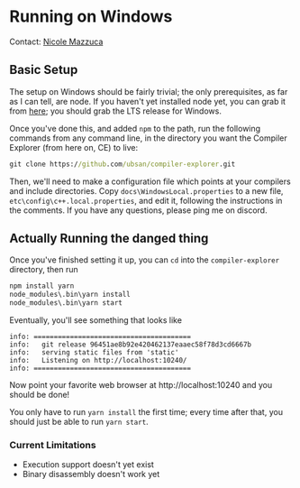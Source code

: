 # Running on Windows

Contact: [Nicole Mazzuca](https://github.com/ubsan)

## Basic Setup

The setup on Windows should be fairly trivial; the only prerequisites, as far as
I can tell, are node. If you haven't yet installed node yet, you can grab it
from [here](https://nodejs.org/en/); you should grab the LTS release for
Windows.

Once you've done this, and added `npm` to the path, run the following commands
from any command line, in the directory you want the Compiler Explorer (from
here on, CE) to live:

```bat
git clone https://github.com/ubsan/compiler-explorer.git
```

Then, we'll need to make a configuration file
which points at your compilers and include directories.
Copy `docs\WindowsLocal.properties` to a new file,
`etc\config\c++.local.properties`, and edit it,
following the instructions in the comments.
If you have any questions, please ping me on discord.


## Actually Running the danged thing

Once you've finished setting it up, you can `cd` into the `compiler-explorer`
directory, then run

```bat
npm install yarn
node_modules\.bin\yarn install
node_modules\.bin\yarn start
```

Eventually, you'll see something that looks like

```
info: =======================================
info:   git release 96451ae8b92e420462137eaaec58f78d3cd6667b
info:   serving static files from 'static'
info:   Listening on http://localhost:10240/
info: =======================================
```

Now point your favorite web browser at http://localhost:10240 and you should be
done!

You only have to run `yarn install` the first time; every time after that, you
should just be able to run `yarn start`.

### Current Limitations

  - Execution support doesn't yet exist
  - Binary disassembly doesn't work yet
